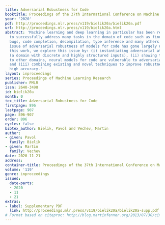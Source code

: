 ```yaml
---
title: Adversarial Robustness for Code
booktitle: Proceedings of the 37th International Conference on Machine Learning
year: '2020'
pdf: http://proceedings.mlr.press/v119/bielik20a/bielik20a.pdf
url: http://proceedings.mlr.press/v119/bielik20a.html
abstract: 'Machine learning and deep learning in particular has been recently used
  to successfully address many tasks in the domain of code such as finding and fixing
  bugs, code completion, decompilation, type inference and many others. However, the
  issue of adversarial robustness of models for code has gone largely unnoticed. In
  this work, we explore this issue by: (i) instantiating adversarial attacks for code
  (a domain with discrete and highly structured inputs), (ii) showing that, similar
  to other domains, neural models for code are vulnerable to adversarial attacks,
  and (iii) combining existing and novel techniques to improve robustness while preserving
  high accuracy.'
layout: inproceedings
series: Proceedings of Machine Learning Research
publisher: PMLR
issn: 2640-3498
id: bielik20a
month: 0
tex_title: Adversarial Robustness for Code
firstpage: 896
lastpage: 907
page: 896-907
order: 896
cycles: false
bibtex_author: Bielik, Pavol and Vechev, Martin
author:
- given: Pavol
  family: Bielik
- given: Martin
  family: Vechev
date: 2020-11-21
address: 
container-title: Proceedings of the 37th International Conference on Machine Learning
volume: '119'
genre: inproceedings
issued:
  date-parts:
  - 2020
  - 11
  - 21
extras:
- label: Supplementary PDF
  link: http://proceedings.mlr.press/v119/bielik20a/bielik20a-supp.pdf
# Format based on citeproc: http://blog.martinfenner.org/2013/07/30/citeproc-yaml-for-bibliographies/
---
```

